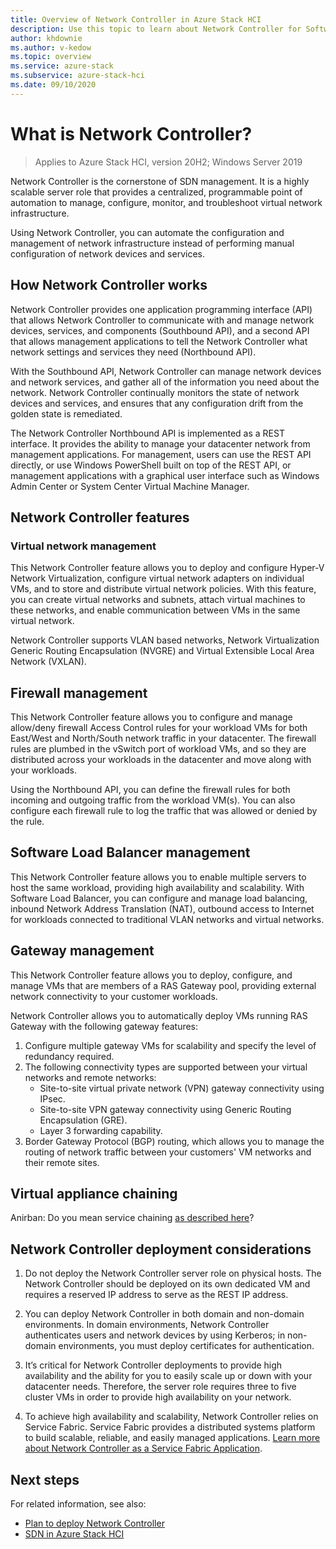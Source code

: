 ```yaml
---
title: Overview of Network Controller in Azure Stack HCI
description: Use this topic to learn about Network Controller for Software Defined Networking in Azure Stack HCI.
author: khdownie
ms.author: v-kedow
ms.topic: overview
ms.service: azure-stack
ms.subservice: azure-stack-hci
ms.date: 09/10/2020
---
```

# What is Network Controller?

> Applies to Azure Stack HCI, version 20H2; Windows Server 2019

Network Controller is the cornerstone of SDN management. It is a highly scalable server role that provides a centralized, programmable point of automation to manage, configure, monitor, and troubleshoot virtual network infrastructure.

Using Network Controller, you can automate the configuration and management of network infrastructure instead of performing manual configuration of network devices and services.

## How Network Controller works

Network Controller provides one application programming interface (API) that allows Network Controller to communicate with and manage network devices, services, and components (Southbound API), and a second API that allows management applications to tell the Network Controller what network settings and services they need (Northbound API).

With the Southbound API, Network Controller can manage network devices and network services, and gather all of the information you need about the network. Network Controller continually monitors the state of network devices and services, and ensures that any configuration drift from the golden state is remediated.

The Network Controller Northbound API is implemented as a REST interface. It provides the ability to manage your datacenter network from management applications. For management, users can use the REST API directly, or use Windows PowerShell built on top of the REST API, or management applications with a graphical user interface such as Windows Admin Center or System Center Virtual Machine Manager.

## Network Controller features

### Virtual network management

This Network Controller feature allows you to deploy and configure Hyper-V Network Virtualization, configure virtual network adapters on individual VMs, and to store and distribute virtual network policies. With this feature, you can create virtual networks and subnets, attach virtual machines to these networks, and enable communication between VMs in the same virtual network.

Network Controller supports VLAN based networks, Network Virtualization Generic Routing Encapsulation (NVGRE) and Virtual Extensible Local Area Network (VXLAN).

## Firewall management

This Network Controller feature allows you to configure and manage allow/deny firewall Access Control rules for your workload VMs for both East/West and North/South network traffic in your datacenter. The firewall rules are plumbed in the vSwitch port of workload VMs, and so they are distributed across your workloads in the datacenter and move along with your workloads.

Using the Northbound API, you can define the firewall rules for both incoming and outgoing traffic from the workload VM(s). You can also configure each firewall rule to log the traffic that was allowed or denied by the rule.

## Software Load Balancer management

This Network Controller feature allows you to enable multiple servers to host the same workload, providing high availability and scalability. With Software Load Balancer, you can configure and manage load balancing, inbound Network Address Translation (NAT), outbound access to Internet for workloads connected to traditional VLAN networks and virtual networks.

## Gateway management

This Network Controller feature allows you to deploy, configure, and manage VMs that are members of a RAS Gateway pool, providing external network connectivity to your customer workloads.

Network Controller allows you to automatically deploy VMs running RAS Gateway with the following gateway features:

1. Configure multiple gateway VMs for scalability and specify the level of redundancy required.
1. The following connectivity types are supported between your virtual networks and remote networks:
   - Site-to-site virtual private network (VPN) gateway connectivity using IPsec.
   - Site-to-site VPN gateway connectivity using Generic Routing Encapsulation (GRE).
   - Layer 3 forwarding capability.
1. Border Gateway Protocol (BGP) routing, which allows you to manage the routing of network traffic between your customers' VM networks and their remote sites.

## Virtual appliance chaining

Anirban: Do you mean service chaining [as described here](https://docs.microsoft.com/en-us/windows-server/networking/sdn/vnet-peering/sdn-vnet-peering#service-chaining)?

## Network Controller deployment considerations

1. Do not deploy the Network Controller server role on physical hosts. The Network Controller should be deployed on its own dedicated VM and requires a reserved IP address to serve as the REST IP address.

1. You can deploy Network Controller in both domain and non-domain environments. In domain environments, Network Controller authenticates users and network devices by using Kerberos; in non-domain environments, you must deploy certificates for authentication.

1. It’s critical for Network Controller deployments to provide high availability and the ability for you to easily scale up or down with your datacenter needs. Therefore, the server role requires three to five cluster VMs in order to provide high availability on your network.

1. To achieve high availability and scalability, Network Controller relies on Service Fabric. Service Fabric provides a distributed systems platform to build scalable, reliable, and easily managed applications. [Learn more about Network Controller as a Service Fabric Application](/windows-server/networking/sdn/technologies/network-controller/network-controller-high-availability#network-controller-as-a-service-fabric-application).


## Next steps

For related information, see also:

- [Plan to deploy Network Controller](network-controller.md)
- [SDN in Azure Stack HCI](software-defined-networking.md)